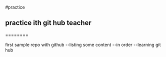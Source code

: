 #practice 
## practice ith git hub teacher
========

first sample repo with github
--listing some content
--in order
--learning git hub

